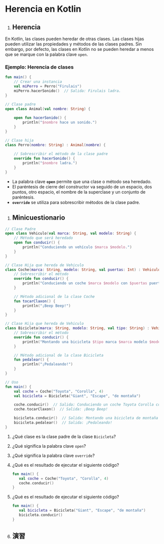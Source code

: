 # Herencia en Kotlin

1. ## Herencia
En Kotlin, las clases pueden heredar de otras clases. Las clases hijas pueden utilizar las propiedades y métodos de las clases padres. Sin embargo, por defecto, las clases en Kotlin no se pueden heredar a menos que se marque con la palabra clave `open`.

### **Ejemplo: Herencia de clases**

```kotlin
fun main() {
    // Crear una instancia
    val miPerro = Perro("Firulais")
    miPerro.hacerSonido()  // Salida: Firulais ladra.
}

// Clase padre
open class Animal(val nombre: String) {
    
    open fun hacerSonido() {
        println("$nombre hace un sonido.")
    }
}

// Clase hija
class Perro(nombre: String) : Animal(nombre) {
    
    // Sobrescribir el método de la clase padre
    override fun hacerSonido() {
        println("$nombre ladra.")
    }
}
```
- La palabra clave **`open`** permite que una clase o método sea heredado.
- El paréntesis de cierre del constructor va seguido de un espacio, dos puntos, otro espacio, el nombre de la superclase y un conjunto de paréntesis.
- **`override`** se utiliza para sobrescribir métodos de la clase padre.

1. ## Minicuestionario
```kotlin
// Clase Padre
open class Vehiculo(val marca: String, val modelo: String) {
    // Método que será heredado
    open fun conducir() {
        println("Conduciendo un vehículo $marca $modelo.")
    }
}

// Clase Hija que hereda de Vehiculo
class Coche(marca: String, modelo: String, val puertas: Int) : Vehiculo(marca, modelo) {
    // Sobrescribir el método
    override fun conducir() {
        println("Conduciendo un coche $marca $modelo con $puertas puertas.")
    }

    // Método adicional de la clase Coche
    fun tocarClaxon() {
        println("¡Beep Beep!")
    }
}

// Clase Hija que hereda de Vehiculo
class Bicicleta(marca: String, modelo: String, val tipo: String) : Vehiculo(marca, modelo) {
    // Sobrescribir el método
    override fun conducir() {
        println("Montando una bicicleta $tipo marca $marca modelo $modelo.")
    }

    // Método adicional de la clase Bicicleta
    fun pedalear() {
        println("¡Pedaleando!")
    }
}

// Uso
fun main() {
    val coche = Coche("Toyota", "Corolla", 4)
    val bicicleta = Bicicleta("Giant", "Escape", "de montaña")

    coche.conducir()  // Salida: Conduciendo un coche Toyota Corolla con 4 puertas.
    coche.tocarClaxon()  // Salida: ¡Beep Beep!

    bicicleta.conducir()  // Salida: Montando una bicicleta de montaña marca Giant modelo Escape.
    bicicleta.pedalear()  // Salida: ¡Pedaleando!
}
```
1. ¿Qué clase es la clase padre de la clase `Bicicleta`?
1. ¿Qué significa la palabra clave `open`?
1. ¿Qué significa la palabra clave `override`?
1. ¿Qué es el resultado de ejecutar el siguiente código?
   ```kotlin
   fun main() {
      val coche = Coche("Toyota", "Corolla", 4)
      coche.conducir()
   }
   ```
1. ¿Qué es el resultado de ejecutar el siguiente código?
   ```kotlin
   fun main() {
      val bicicleta = Bicicleta("Giant", "Escape", "de montaña")
      bicicleta.conducir()
   }
   ```

 1. ## 演習
